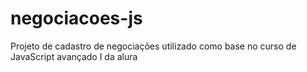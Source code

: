 # negociacoes-js
Projeto de cadastro de negociações utilizado como base no curso de JavaScript avançado I da alura
